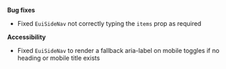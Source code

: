 **Bug fixes**

- Fixed `EuiSideNav` not correctly typing the `items` prop as required

**Accessibility**

- Fixed `EuiSideNav` to render a fallback aria-label on mobile toggles if no heading or mobile title exists
